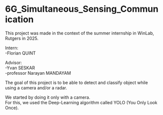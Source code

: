 # 6G_Simultaneous_Sensing_Communication

This project was made in the context of the summer internship in WinLab, Rutgers in 2025.

Intern:<br>
-Florian QUINT<br>

Advisor:<br>
-Yvan SESKAR<br>
-professor Narayan MANDAYAM<br>

The goal of this project is to be able to detect and classify object while using a camera and/or a radar.<br>

We started by doing it only with a camera.<br>
For this, we used the Deep-Learning algorithm called YOLO (You Only Look Once).
